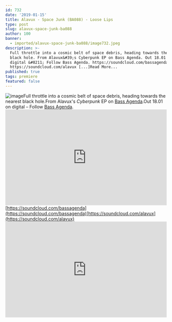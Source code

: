 ```yaml
---
id: 732
date: '2019-01-15'
title: Alavux - Space Junk (BA088) - Loose Lips
type: post
slug: alavux-space-junk-ba088
author: 100
banner:
  - imported/alavux-space-junk-ba088/image732.jpeg
description: >-
  Full throttle into a cosmic belt of space debris, heading towards the nearest
  black hole. From Alavux&#39;s Cyberpunk EP on Bass Agenda. Out 18.01 on
  digital &#8211; Follow Bass Agenda. https://soundcloud.com/bassagenda
  https://soundcloud.com/alavux [...]Read More...
published: true
tags: premiere
featured: false
---
```

![image](../imported/alavux-space-junk-ba088/image732.jpeg)Full throttle into a cosmic belt of space debris, heading towards the nearest black hole.From Alavux's _Cyberpunk_ EP on [Bass Agenda](https://bassagendarecordings.bandcamp.com/).Out 18.01 on digital – Follow [Bass Agenda](https://bassagendarecordings.bandcamp.com/).<iframe width='100%' height='300' scrolling='no' frameborder='no' allow='autoplay' src='https://w.soundcloud.com/player/?url=https%3A//api.soundcloud.com/tracks/559470693&color=%23ff5500&auto_play=false&hide_related=false&show_comments=true&show_user=true&show_reposts=false&show_teaser=true'></iframe>[https://soundcloud.com/bassagenda](https://soundcloud.com/bassagenda)[https://soundcloud.com/alavux](https://soundcloud.com/alavux)<iframe width='100%' height='300' scrolling='no' frameborder='no' allow='autoplay' src='https://www.youtube.com/embed/UNOah7ZD0Ss'></iframe>